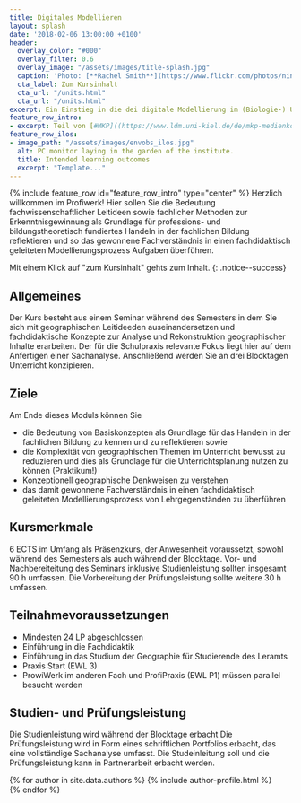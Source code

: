 ```yaml
---
title: Digitales Modellieren
layout: splash
date: '2018-02-06 13:00:00 +0100'
header:
  overlay_color: "#000"
  overlay_filter: 0.6
  overlay_image: "/assets/images/title-splash.jpg"
  caption: 'Photo: [**Rachel Smith**](https://www.flickr.com/photos/ninmah/)'
  cta_label: Zum Kursinhalt
  cta_url: "/units.html"
  cta_url: "/units.html"
excerpt: Ein Einstieg in die dei digitale Modellierung im (Biologie-) Unterricht.
feature_row_intro:
- excerpt: Teil von [#MKP]((https://www.ldm.uni-kiel.de/de/mkp-medienkompetenz-in-der-praxis)){:target="_blank"} 
feature_row_ilos:
- image_path: "/assets/images/envobs_ilos.jpg"
  alt: PC monitor laying in the garden of the institute.
  title: Intended learning outcomes
  excerpt: "Template..."
---
```


{% include feature_row id="feature_row_intro" type="center" %}
Herzlich willkommen im Profiwerk!
Hier sollen Sie die Bedeutung fachwissenschaftlicher Leitideen sowie fachlicher Methoden zur Erkenntnisgewinnung als Grundlage für professions- und bildungstheoretisch
fundiertes Handeln in der fachlichen Bildung reflektieren und so das gewonnene Fachverständnis in einen fachdidaktisch geleiteten Modellierungsprozess Aufgaben überführen. 

Mit einem Klick auf "zum Kursinhalt" gehts zum Inhalt. 
{: .notice--success}


## Allgemeines 
Der Kurs besteht aus einem Seminar während des Semesters in dem Sie sich mit geographischen Leitideeden auseinandersetzen und fachdidaktische Konzepte zur Analyse und Rekonstruktion geographischer Inhalte erarbeiten. Der für die Schulpraxis relevante Fokus liegt hier auf dem Anfertigen einer Sachanalyse. 
Anschließend werden Sie an drei Blocktagen Unterricht konzipieren.

## Ziele
Am Ende dieses Moduls können Sie
* die Bedeutung von Basiskonzepten als Grundlage für das Handeln in der fachlichen Bildung zu kennen und zu reflektieren sowie
* die Komplexität von geographischen Themen im Unterricht bewusst zu reduzieren und dies als Grundlage für die Unterrichtsplanung nutzen zu können (Praktikum!) 
* Konzeptionell geographische Denkweisen zu verstehen 
* das damit gewonnene Fachverständnis in einen fachdidaktisch geleiteten Modellierungsprozess von Lehrgegenständen zu überführen


## Kursmerkmale
6 ECTS im Umfang als Präsenzkurs, der Anwesenheit voraussetzt, sowohl während des Semesters als auch während der Blocktage.
Vor- und Nachbereiteitung des Seminars inklusive Studienleistung sollten insgesamt 90 h umfassen.
Die Vorbereitung der Prüfungsleistung sollte weitere 30 h umfassen. 

## Teilnahmevoraussetzungen
* Mindesten 24 LP abgeschlossen
* Einführung in die Fachdidaktik
* Einführung in das Studium der Geographie für Studierende des Leramts
* Praxis Start (EWL 3)
* ProwiWerk im anderen Fach und ProfiPraxis (EWL P1) müssen parallel besucht werden

## Studien- und Prüfungsleistung
Die Studienleistung wird während der Blocktage erbacht
Die Prüfungsleistung wird in Form eines schriftlichen Portfolios erbacht, das eine vollständige Sachanalyse umfasst.
Die Studeinleitung soll und die Prüfungsleistung kann in Partnerarbeit erbacht werden.
 

{% for author in site.data.authors %} 
  {% include author-profile.html %}
 <br /> 
{% endfor %}
